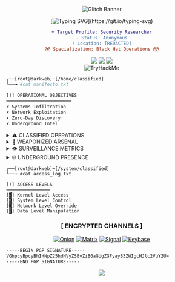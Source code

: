 <div align="center">

<!-- Glitch Effect Banner -->
![Glitch Banner](https://capsule-render.vercel.app/api?type=slice&color=ff0000&height=200&section=header&text=SECURITY%20RESEARCHER&fontSize=60&animation=twinkling&fontColor=ffffff&rotate=10&stroke=ff0000&strokeWidth=2)

<!-- Glitch Terminal Effect -->
[![Typing SVG](https://readme-typing-svg.demolab.com?font=Fira+Code&weight=800&size=30&duration=1500&pause=500&color=FF0000&background=000000&center=true&vCenter=true&multiline=true&repeat=true&width=1000&height=150&lines=ACCESS+GRANTED...;SYSTEM+COMPROMISED...;WELCOME+TO+THE+DARK+SIDE...)](https://git.io/typing-svg)

<!-- Digital Identity Section -->
```diff
+ Target Profile: Security Researcher
- Status: Anonymous
! Location: [REDACTED]
@@ Specialization: Black Hat Operations @@
```

<!-- Threat Level Indicator -->
<div align="center">
  <img src="https://img.shields.io/badge/THREAT%20LEVEL-CRITICAL-800000?style=for-the-badge&logo=hackaday&logoColor=FF0000"/>
  <img src="https://img.shields.io/badge/ACCESS%20LEVEL-CLASSIFIED-800000?style=for-the-badge&logo=tor-browser&logoColor=FF0000"/>
  <img src="https://img.shields.io/badge/SYSTEM%20STATUS-COMPROMISED-800000?style=for-the-badge&logo=hack-club&logoColor=FF0000"/>
</div>

<!-- Underground Stats -->
<img src="https://tryhackme.com/api/v2/badges/public-profile?userPublicId=2768548" alt="TryHackMe"/>

</div>

<!-- Terminal Access -->
```bash
┌──[root@darkweb]─[/home/classified]
└──╼ #cat manifesto.txt

[!] OPERATIONAL OBJECTIVES
════════════════════════
✗ Systems Infiltration
✗ Network Exploitation
✗ Zero-Day Discovery
✗ Underground Intel
```

<!-- Dark Operations Matrix -->
<details>
<summary>⚠️ CLASSIFIED OPERATIONS</summary>
<div align="center">

```txt
╔══════════════════════[ DARK OPERATIONS ]══════════════════════╗
║                                                              ║
║  INFILTRATION          EXPLOITATION         EXFILTRATION     ║
║ ═══════════════       ═════════════       ═════════════      ║
║ ▓ Social Engineering   ▓ Zero-Days         ▓ Data Breach     ║
║ ▓ Physical Access      ▓ Custom Malware    ▓ C2 Channels     ║
║ ▓ Network Pivoting     ▓ Kernel Exploits   ▓ Covert Comms    ║
║                                                              ║
╚══════════════════════════════════════════════════════════════╝
```

</div>
</details>

<!-- Arsenal -->
<details>
<summary>🔪 WEAPONIZED ARSENAL</summary>

```python
class DarkArsenal:
    def __init__(self):
        self.tools = {
            "infiltration": [
                "Custom RATs",
                "Zero-Day Exploits",
                "Kernel Rootkits",
                "Memory Injectors"
            ],
            "persistence": [
                "Bootkit Loaders",
                "Rootkit Implants",
                "Stealth Backdoors",
                "Ghost Protocols"
            ],
            "exfiltration": [
                "Covert Channels",
                "Data Smugglers",
                "Shadow Networks",
                "Dead Drop Systems"
            ]
        }

    def execute_dark_op(self):
        # [REDACTED FOR SECURITY]
        pass
```

</details>

<!-- Underground Activity -->
<details>
<summary>👁️ SURVEILLANCE METRICS</summary>

<div align="center">

<!-- Dark themed stats -->
<img src="https://github-readme-stats.vercel.app/api?username=YOUR_USERNAME&show_icons=true&theme=dark&bg_color=000000&hide_border=false&border_color=FF0000&title_color=FF0000&text_color=800000&icon_color=FF0000"/>

<img src="https://github-readme-streak-stats.herokuapp.com?user=YOUR_USERNAME&theme=dark&background=000000&border=FF0000&stroke=FF0000&ring=FF0000&fire=FF0000&currStreakNum=FF0000&sideNums=FF0000&currStreakLabel=FF0000&sideLabels=800000&dates=800000"/>

</div>
</details>

<!-- Dark Web Presence -->
<details>
<summary>🌐 UNDERGROUND PRESENCE</summary>

| Operation | Status | Classification |
|:----------|:------:|:---------------|
| `Operation RedEclipse` | `[ACTIVE]` | `ULTRA` |
| `Project ShadowPhantom` | `[ONGOING]` | `COSMIC` |
| `Initiative DarkMatter` | `[CLASSIFIED]` | `NOIR` |
| `Operation DeepStrike` | `[REDACTED]` | `ECLIPSE` |

</details>

<!-- System Access -->
```shell
┌──[root@darkweb]─[/system/classified]
└──╼ #cat access_log.txt

[!] ACCESS LEVELS
════════════════
[▓] Kernel Level Access
[▓] System Level Control
[▓] Network Level Override
[▓] Data Level Manipulation
```

<!-- Dark Web Links -->
<div align="center">

### [ ENCRYPTED CHANNELS ]

[![Onion](https://img.shields.io/badge/-ONION-000000?style=for-the-badge&logo=tor-browser&logoColor=FF0000)](https://your-onion-link.onion)
[![Matrix](https://img.shields.io/badge/-MATRIX-000000?style=for-the-badge&logo=matrix&logoColor=FF0000)](https://matrix.to/#/@your-id:matrix.org)
[![Signal](https://img.shields.io/badge/-SIGNAL-000000?style=for-the-badge&logo=signal&logoColor=FF0000)](https://signal.me/#p/your-id)
[![Keybase](https://img.shields.io/badge/-KEYBASE-000000?style=for-the-badge&logo=keybase&logoColor=FF0000)](https://keybase.io/your-id)

</div>

<!-- Encrypted Footer -->
```txt
-----BEGIN PGP SIGNATURE-----
VGhpcyBpcyBhIHNpZ25hdHVyZSBvZiB0aGUgZGFyayB3ZWIgcHJlc2VuY2U=
-----END PGP SIGNATURE-----
```

<!-- Dark Web Footer -->
<div align="center">
  <img src="https://capsule-render.vercel.app/api?type=waving&color=FF0000&height=100&section=footer&text=ACCESS%20TERMINATED&fontSize=24&animation=twinkling&fontColor=FF0000"/>
</div>
